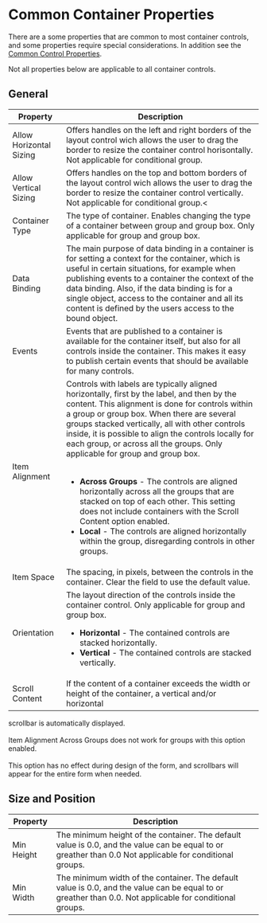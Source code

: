 # Common Container Properties

There are a some properties that are common to most container controls, and some properties require special considerations. In addition see the [Common Control Properties](../common-control-properties.md).

Not all properties below are applicable to all container controls.

## General


Property                 | Description
-------------------------|--------------------------------
Allow Horizontal Sizing  | Offers handles on the left and right borders of the layout control wich allows the user to drag the border to resize the container control horisontally. Not applicable for conditional group.
Allow Vertical Sizing    | Offers handles on the top and bottom borders of the layout control wich allows the user to drag the border to resize the container control vertically. Not applicable for conditional group.<
Container Type           | The type of container. Enables changing the type of a container between group and group box. Only applicable for group and group box.
Data Binding             | The main purpose of data binding in a container is for setting a context for the container, which is useful in certain situations, for example when publishing events to a container the context of the data binding. Also, if the data binding is for a single object, access to the container and all its content is defined by the users access to the bound object.
Events                   | Events that are published to a container is available for the container itself, but also for all controls inside the container. This makes it easy to publish certain events that should be available for many controls.
Item Alignment           | Controls with labels are typically aligned horizontally, first by the label, and then by the content. This alignment is done for controls within a group or group box. When there are several groups stacked vertically, all with other controls inside, it is possible to align the controls locally for each group, or across all the groups. Only applicable for group and group box.<br><br><ul><li>**Across Groups** - The controls are aligned horizontally across all the groups that are stacked on top of each other. This setting does not include containers with the Scroll Content option enabled.</li><li>**Local** - The controls are aligned horizontally within the group, disregarding controls in other groups.</li></ul>
Item Space               | The spacing, in pixels, between the controls in the container. Clear the field to use the default value.
Orientation              | The layout direction of the controls inside the container control. Only applicable for group and group box.<ul><li>**Horizontal** - The contained controls are stacked horizontally.</li><li>**Vertical** - The contained controls are stacked vertically.</li></ul>
Scroll Content           | If the content of a container exceeds the width or height of the container, a vertical and/or horizontal  
scrollbar is automatically displayed.<br><br>Item Alignment Across Groups does not work for groups with this option enabled.<br><br>This option has no effect during design of the form, and scrollbars will appear for the entire form when needed.


## Size and Position


Property                 | Description
-------------------------|--------------------------------
Min Height               | The minimum height of the container. The default value is 0.0, and the value can be equal to or greather than 0.0 Not applicable for conditional groups.
Min Width                | The minimum width of the container. The default value is 0.0, and the value can be equal to or greather than 0.0\. Not applicable for conditional groups.
